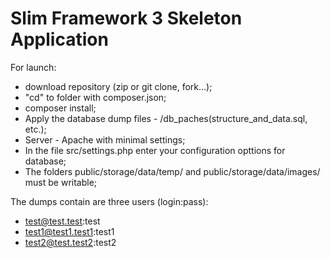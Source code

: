 # Slim Framework 3 Skeleton Application

For launch:

- download repository (zip or git clone, fork...);
- "cd" to folder with composer.json;
- composer install;
- Apply the database dump files - /db_paches(structure_and_data.sql, etc.);
- Server - Apache with minimal settings;
- In the file src/settings.php enter your configuration opttions for database;
- The folders public/storage/data/temp/ and public/storage/data/images/ must be writable;

The dumps contain are three users (login:pass):
- test@test.test:test
- test1@test1.test1:test1
- test2@test.test2:test2
